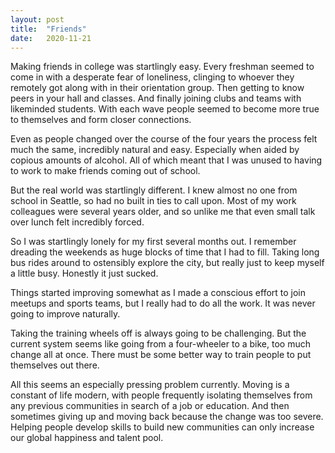 ```yaml
---
layout: post
title:  "Friends"
date:   2020-11-21
---
```

Making friends in college was startlingly easy. Every freshman seemed to come in with a desperate fear of loneliness, clinging to whoever they remotely got along with in their orientation group. Then getting to know peers in your hall and classes. And finally joining clubs and teams with likeminded students. With each wave people seemed to become more true to themselves and form closer connections. 

Even as people changed over the course of the four years the process felt much the same, incredibly natural and easy. Especially when aided by copious amounts of alcohol. All of which meant that I was unused to having to work to make friends coming out of school. 

But the real world was startlingly different. I knew almost no one from school in Seattle, so had no built in ties to call upon. Most of my work colleagues were several years older, and so unlike me that even small talk over lunch felt incredibly forced. 

So I was startlingly lonely for my first several months out. I remember dreading the weekends as huge blocks of time that I had to fill. Taking long bus rides around to ostensibly explore the city, but really just to keep myself a little busy. Honestly it just sucked. 

Things started improving somewhat as I made a conscious effort to join meetups and sports teams, but I really had to do all the work. It was never going to improve naturally. 

Taking the training wheels off is always going to be challenging. But the current system seems like going from a four-wheeler to a bike, too much change all at once. There must be some better way to train people to put themselves out there. 

All this seems an especially pressing problem currently. Moving is a constant of life modern, with people frequently isolating themselves from any previous communities in search of a job or education. And then sometimes giving up and moving back because the change was too severe. Helping people develop skills to build new communities can only increase our global happiness and talent pool. 